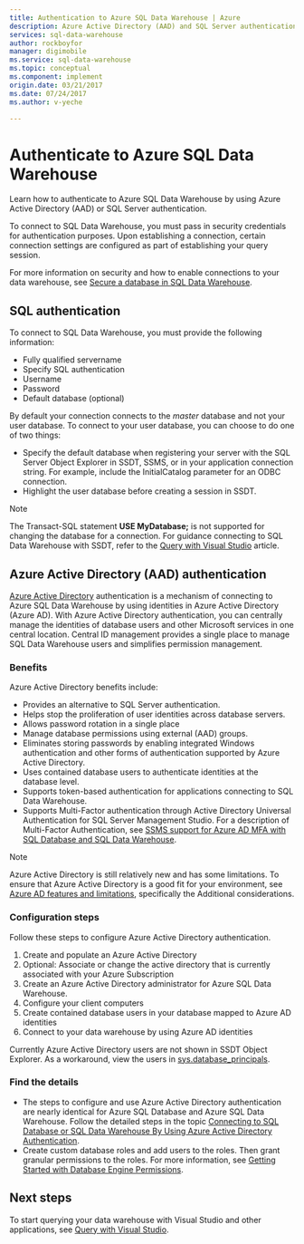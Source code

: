 ```yaml
---
title: Authentication to Azure SQL Data Warehouse | Azure
description: Azure Active Directory (AAD) and SQL Server authentication to Azure SQL Data Warehouse.
services: sql-data-warehouse
author: rockboyfor
manager: digimobile
ms.service: sql-data-warehouse
ms.topic: conceptual
ms.component: implement
origin.date: 03/21/2017
ms.date: 07/24/2017
ms.author: v-yeche

---
```


# Authenticate to Azure SQL Data Warehouse
Learn how to authenticate to Azure SQL Data Warehouse by using Azure Active Directory (AAD) or SQL Server authentication.

To connect to SQL Data Warehouse, you must pass in security credentials for authentication purposes. Upon establishing a connection, certain connection settings are configured as part of establishing your query session.  

For more information on security and how to enable connections to your data warehouse, see [Secure a database in SQL Data Warehouse][Secure a database in SQL Data Warehouse].

## SQL authentication
To connect to SQL Data Warehouse, you must provide the following information:

* Fully qualified servername
* Specify SQL authentication
* Username
* Password
* Default database (optional)

By default your connection connects to the *master* database and not your user database. To connect to your user database, you can choose to do one of two things:

* Specify the default database when registering your server with the SQL Server Object Explorer in SSDT, SSMS, or in your application connection string. For example, include the InitialCatalog parameter for an ODBC connection.
* Highlight the user database before creating a session in SSDT.

> [!NOTE]
> The Transact-SQL statement **USE MyDatabase;** is not supported for changing the database for a connection. For guidance connecting to SQL Data Warehouse with SSDT, refer to the [Query with Visual Studio][Query with Visual Studio] article.
> 
> 

## Azure Active Directory (AAD) authentication

[Azure Active Directory][What is Azure Active Directory] authentication is a mechanism of connecting to Azure SQL Data Warehouse by using identities in Azure Active Directory (Azure AD). With Azure Active Directory authentication, you can centrally manage the identities of database users and other Microsoft services in one central location. Central ID management provides a single place to manage SQL Data Warehouse users and simplifies permission management. 

### Benefits

Azure Active Directory benefits include:

* Provides an alternative to SQL Server authentication.
* Helps stop the proliferation of user identities across database servers.
* Allows password rotation in a single place
* Manage database permissions using external (AAD) groups.
* Eliminates storing passwords by enabling integrated Windows authentication and other forms of authentication supported by Azure Active Directory.
* Uses contained database users to authenticate identities at the database level.
* Supports token-based authentication for applications connecting to SQL Data Warehouse.
* Supports Multi-Factor authentication through Active Directory Universal Authentication for SQL Server Management Studio. For a description of Multi-Factor Authentication, see [SSMS support for Azure AD MFA with SQL Database and SQL Data Warehouse](../sql-database/sql-database-ssms-mfa-authentication.md).

> [!NOTE]
> Azure Active Directory is still relatively new and has some limitations. To ensure that Azure Active Directory is a good fit for your environment, see [Azure AD features and limitations][Azure AD features and limitations], specifically the Additional considerations.
> 
> 

### Configuration steps

Follow these steps to configure Azure Active Directory authentication.

1. Create and populate an Azure Active Directory
2. Optional: Associate or change the active directory that is currently associated with your Azure Subscription
3. Create an Azure Active Directory administrator for Azure SQL Data Warehouse.
4. Configure your client computers
5. Create contained database users in your database mapped to Azure AD identities
6. Connect to your data warehouse by using Azure AD identities

Currently Azure Active Directory users are not shown in SSDT Object Explorer. As a workaround, view the users in [sys.database_principals](https://msdn.microsoft.com/library/ms187328.aspx).

### Find the details
* The steps to configure and use Azure Active Directory authentication are nearly identical for Azure SQL Database and Azure SQL Data Warehouse. Follow the detailed steps in the topic [Connecting to SQL Database or SQL Data Warehouse By Using Azure Active Directory Authentication](../sql-database/sql-database-aad-authentication.md).
* Create custom database roles and add users to the roles. Then grant granular permissions to the roles. For more information, see [Getting Started with Database Engine Permissions](https://msdn.microsoft.com/library/mt667986.aspx).

## Next steps

To start querying your data warehouse with Visual Studio and other applications, see [Query with Visual Studio][Query with Visual Studio].

<!-- Article references -->
[Secure a database in SQL Data Warehouse]: ./sql-data-warehouse-overview-manage-security.md
[Query with Visual Studio]: ./sql-data-warehouse-query-visual-studio.md
[What is Azure Active Directory]: ../active-directory/active-directory-whatis.md
[Azure AD features and limitations]: ../sql-database/sql-database-aad-authentication.md#azure-ad-features-and-limitations

<!--Update_Description: wording update-->